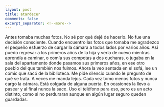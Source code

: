 ```yaml
--- 
layout: post 
title: atardecer 
comments: false 
excerpt_separator: <!--more--> 
--- 
```


Antes tomaba muchas fotos. No sé por qué dejé de hacerlo. No fue una decisión consciente. Cuando encuentro las fotos que tomaba me agradezco el pequeño esfuerzo de cargar la cámara a todos lados por varios años. Así puedo regresar a los primeros años de la hija y verla de nuevo mientras aprendía a caminar, o comía sus compotas a dos cucharas, o jugaba en la sala del apartamento donde pasamos sus primeros años, en ese otro pueblo del que también nos fuimos. Ahora la veo sentada en el sofá, lee un cómic que sacó de la biblioteca. Me pide silencio cuando le pregunto de qué se trata. A veces me manda lejos. Cada vez tomo menos fotos y nunca cargo la cámara. Está colgada de alguna puerta. En ocasiones la llevo a pasear y al final nunca la saco. Uso el teléfono para eso, pero es un acto distinto, como si no perduraran aunque en algún lugar seguro queden guardadas. 
